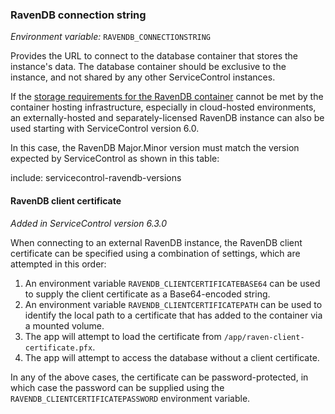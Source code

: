 ### RavenDB connection string

_Environment variable:_ `RAVENDB_CONNECTIONSTRING`

Provides the URL to connect to the database container that stores the instance's data. The database container should be exclusive to the instance, and not shared by any other ServiceControl instances.

If the [storage requirements for the RavenDB container](/servicecontrol/ravendb/containers.md#required-settings) cannot be met by the container hosting infrastructure, especially in cloud-hosted environments, an externally-hosted and separately-licensed RavenDB instance can also be used starting with ServiceControl version 6.0.

In this case, the RavenDB Major.Minor version must match the version expected by ServiceControl as shown in this table:

include: servicecontrol-ravendb-versions

#### RavenDB client certificate

_Added in ServiceControl version 6.3.0_

When connecting to an external RavenDB instance, the RavenDB client certificate can be specified using a combination of settings, which are attempted in this order:

1. An environment variable `RAVENDB_CLIENTCERTIFICATEBASE64` can be used to supply the client certificate as a Base64-encoded string.
2. An environment variable `RAVENDB_CLIENTCERTIFICATEPATH` can be used to identify the local path to a certificate that has added to the container via a mounted volume.
3. The app will attempt to load the certificate from `/app/raven-client-certificate.pfx`.
4. The app will attempt to access the database without a client certificate.

In any of the above cases, the certificate can be password-protected, in which case the password can be supplied using the `RAVENDB_CLIENTCERTIFICATEPASSWORD` environment variable.